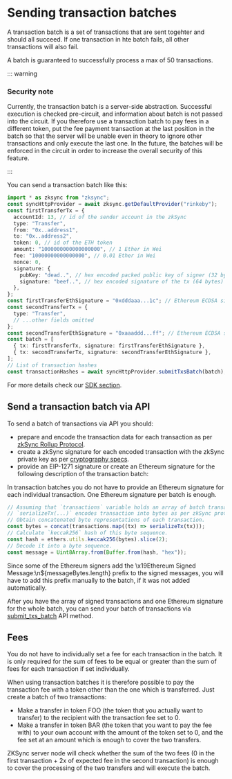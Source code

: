 # Sending transaction batches
A transaction batch is a set of transactions that are sent togehter and should all succeed. If one transaction in hte batch fails, all other transactions will also fail.

A batch is guaranteed to successfully process a max of 50 transactions.

::: warning

### Security note
Currently, the transaction batch is a server-side abstraction. Successful execution is checked 
pre-circuit, and information about batch is not passed into the circuit. If you therefore use a 
transaction batch to pay fees in a different token, put the fee payment transaction at the last position 
in the batch so that the server will be unable even in theory to ignore other transactions and only execute the last one. 
In the future, the batches will be enforced in the circuit in order to increase the overall security of this feature. 

:::

You can send a transaction batch like this:
```typescript
import * as zksync from "zksync";
const syncHttpProvider = await zksync.getDefaultProvider("rinkeby");
const firstTransferTx = {
  accountId: 13, // id of the sender account in the zkSync
  type: "Transfer",
  from: "0x..address1",
  to: "0x..address2",
  token: 0, // id of the ETH token
  amount: "1000000000000000000", // 1 Ether in Wei
  fee: "10000000000000000", // 0.01 Ether in Wei
  nonce: 0,
  signature: {
    pubKey: "dead..", // hex encoded packed public key of signer (32 bytes)
    signature: "beef..", // hex encoded signature of the tx (64 bytes)
  },
};
const firstTransferEthSignature = "0xdddaaa...1c"; // Ethereum ECDSA signature for the first message
const secondTransferTx = {
  type: "Transfer",
  // ...other fields omitted
};
const secondTransferEthSignature = "0xaaaddd...ff"; // Ethereum ECDSA signature for the second message
const batch = [
  { tx: firstTransferTx, signature: firstTransferEthSignature },
  { tx: secondTransferTx, signature: secondTransferEthSignature },
];
// List of transaction hashes
const transactionHashes = await syncHttpProvider.submitTxsBatch(batch);
```

For more details check our [SDK section](https://zksync.io/api/sdk/js/).
## Send a transaction batch via API

To send a batch of transactions via API you should:
-	prepare and encode the transaction data for each transaction as per [zkSync Rollup Protocol]( https://github.com/matter-labs/zksync/blob/master/docs/protocol.md).  
- create a zkSync signature for each encoded transaction with the zkSync private key  as per [cryptography specs]( https://zksync.io/api/sdk/crypto.html). 
-	provide an EIP-1271 signature or create an Ethereum signature for the following description of the transaction batch:

In transaction batches you do not have to provide an Ethereum signature for each individual transaction. One Ethereum signature per batch is enough.

```js
// Assuming that `transactions` variable holds an array of batch transactions, and
// `serializeTx(...)` encodes transaction into bytes as per zkSync protocol.
// Obtain concatenated byte representations of each transaction.
const bytes = concat(transactions.map((tx) => serializeTx(tx)));
// Calculate `keccak256` hash of this byte sequence.
const hash = ethers.utils.keccak256(bytes).slice(2);
// Decode it into a byte sequence.
const message = Uint8Array.from(Buffer.from(hash, "hex"));
```
Since some of the Ethereum signers add the \x19Ethereum Signed Message:\n${messageBytes.length} prefix to the signed messages, you will have to add this prefix manually to the batch, if it was not added automatically.  

After you have the array of signed transactions and one Ethereum signature for the whole batch, you can send your batch of transactions via [submit_txs_batch]( https://zksync.io/api/v0.1.html#submit-txs-batch ) API method.
## Fees
You do not have to individually set a fee for each transaction in the batch. It is only required for the sum of fees to be equal or greater than the sum of fees for each transaction if set individually. 

When using transaction batches it is therefore possible to pay the transaction fee with a token other than the one which is transferred. Just create a batch of two transactions:
-	Make a transfer in token FOO (the token that you actually want to transfer) to the recipient with the transaction fee set to 0.
-	Make a transfer in token BAR (the token that you want to pay the fee with) to your own account with the amount of the token set to 0, and the fee set at an amount which is enough to cover the two transfers.

ZKSync server node will check whether the sum of the two fees (0 in the first transaction + 2x of expected fee in the second transaction) is enough to cover the processing of the two transfers and will execute the batch.
